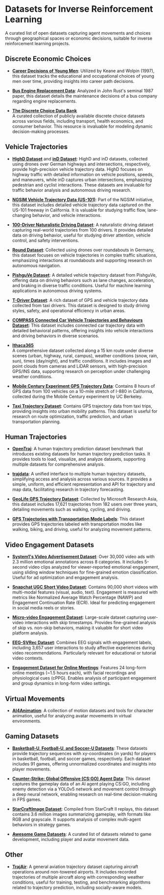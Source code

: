 # Datasets for Inverse Reinforcement Learning

A curated list of open datasets capturing agent movements and choices through geographical spaces or economic decisions, suitable for inverse reinforcement learning projects.

## Discrete Economic Choices

- **[Career Decisions of Young Men](https://github.com/lindamaok899/student-project-lindamaok899)**: Utilized by Keane and Wolpin (1997), this dataset tracks the educational and occupational choices of young men over time, providing insights into career path decisions.

- **[Bus Engine Replacement Data](https://www.kaggle.com/datasets/erichschulman/bus1234.csv)**: Analyzed in John Rust's seminal 1987 paper, this dataset details the maintenance decisions of a bus company regarding engine replacements.
  
- **[The Discrete Choice Data Bank](https://github.com/alvarogutyerrez/TheDiscreteChoiceDataBank?utm_source=chatgpt.com)**  
  A curated collection of publicly available discrete choice datasets across various fields, including transport, health economics, and consumer behavior. This resource is invaluable for modeling dynamic decision-making processes.

## Vehicle Trajectories

- **[HighD Dataset](https://levelxdata.com/highd-dataset/)** and **[inD Dataset](https://levelxdata.com/ind-dataset/)**: HighD and inD datasets, collected using drones over German highways and intersections, respectively, provide high-precision vehicle trajectory data. HighD focuses on highway traffic with detailed information on vehicle positions, speeds, and maneuvers, while inD captures urban intersections, emphasizing pedestrian and cyclist interactions. These datasets are invaluable for traffic behavior analysis and autonomous driving research.

- **[NGSIM Vehicle Trajectory Data (US-101)](https://www.kaggle.com/datasets/nigelwilliams/ngsim-vehicle-trajectory-data-us-101?select=trajectories-0750am-0805am.txt)**: Part of the NGSIM initiative, this dataset includes detailed vehicle trajectory data captured on the US-101 freeway in California. It is valuable for studying traffic flow, lane-changing behavior, and vehicle interactions.

- **[100-Driver Naturalistic Driving Dataset](https://100-driver.github.io/)**: A naturalistic driving dataset capturing real-world trajectories from 100 drivers. It provides detailed data on driving behavior, useful for studying driver attention, vehicle control, and safety interventions.

- **[Round Dataset](https://levelxdata.com/round-dataset/)**: Collected using drones over roundabouts in Germany, this dataset focuses on vehicle trajectories in complex traffic situations, emphasizing interactions at roundabouts and supporting research on autonomous navigation.

- **[PishguVe Dataset](https://github.com/TeCSAR-UNCC/PishguVe)**: A detailed vehicle trajectory dataset from PishguVe, offering data on driving behaviors such as lane changes, acceleration, and braking in diverse traffic conditions. Useful for machine learning applications in autonomous driving systems.

- **[T-Driver Dataset](https://www.kaggle.com/datasets/arashnic/tdriver)**: A rich dataset of GPS and vehicle trajectory data collected from taxi drivers. This dataset is designed to study driving styles, safety, and operational efficiency in urban areas.

- **[COMPASS Connected Car Vehicle Trajectories and Behaviours Dataset](https://data.cdrc.ac.uk/dataset/compass-connected-car-vehicle-trajectories-and-behaviours)**: This dataset includes connected car trajectory data with detailed behavioral patterns, offering insights into vehicle interactions and driving behaviors in diverse scenarios.

- **[Ithaca365](https://ithaca365.mae.cornell.edu/c)**  
  A comprehensive dataset collected along a 15 km route under diverse scenes (urban, highway, rural, campus), weather conditions (snow, rain, sun), times (day/night), and traffic conditions. It includes images and point clouds from cameras and LiDAR sensors, with high-precision GPS/INS data, supporting research on perception under challenging weather conditions.

- **[Mobile Century Experiment GPS Trajectory Data](https://github.com/ucbtrans/mcdata)**: Contains 8 hours of GPS data from 100 vehicles on a 10-mile stretch of I-880 in California, collected during the Mobile Century experiment by UC Berkeley.

- **[Taxi Trajectory Dataset](https://www.kaggle.com/datasets/crailtap/taxi-trajectory/data)**: Contains GPS trajectory data from taxi trips, providing insights into urban mobility patterns. This dataset is useful for research on route optimization, traffic prediction, and urban transportation planning.

## Human Trajectories

- **[OpenTraj](https://github.com/crowdbotp/OpenTraj)**: A human trajectory prediction dataset benchmark that introduces existing datasets for human trajectory prediction tasks. It provides tools to load, visualize, and analyze datasets, supporting multiple datasets for comprehensive analysis.

- **[trajdata](https://github.com/NVlabs/trajdata)**: A unified interface to multiple human trajectory datasets, simplifying access and analysis across various sources. It provides a simple, uniform, and efficient representation and API for trajectory and map data, facilitating research in trajectory forecasting.

- **[GeoLife GPS Trajectory Dataset](https://www.microsoft.com/en-us/research/publication/geolife-gps-trajectory-dataset-user-guide/)**: Collected by Microsoft Research Asia, this dataset includes 17,621 trajectories from 182 users over three years, detailing movements such as walking, cycling, and driving.

- **[GPS Trajectories with Transportation Mode Labels](https://www.microsoft.com/en-us/research/publication/gps-trajectories-with-transportation-mode-labels/)**: This dataset provides GPS trajectories labeled with transportation modes like walking, biking, and driving, useful for analyzing movement patterns.

## Video Engagement Datasets

- **[System1's Video Advertisement Dataset](https://www.nature.com/articles/s41598-024-76968-9)**: Over 30,000 video ads with 2.3 million emotional annotations across 8 categories. It includes 5-second video clips analyzed for viewer-reported emotional engagement, using sliding window techniques for fine-grained emotion classification. Useful for ad optimization and engagement analysis.

- **[Snapchat UGC Short Video Dataset](https://arxiv.org/abs/2410.00289)**: Contains 90,000 short videos with multi-modal features (visual, audio, text). Engagement is measured with metrics like Normalized Average Watch Percentage (NAWP) and Engagement Continuation Rate (ECR). Ideal for predicting engagement in social media reels or stories.

- **[Micro-video Engagement Dataset](https://fi.ee.tsinghua.edu.cn/~gaochen/papers/SIGIR2023.pdf)**: Large-scale dataset capturing user-video interactions with skip timestamps. Provides fine-grained analysis of skip vs. non-skip behaviors, making it valuable for short video platform analysis.

- **[EEG-SVRec Dataset](https://arxiv.org/abs/2404.01008)**: Combines EEG signals with engagement labels, including 3,657 user interactions to study affective experiences during video recommendations. Particularly relevant for educational or tutorial video contexts.

- **[Engagement Dataset for Online Meetings](https://arxiv.org/html/2404.04394v1)**: Features 24 long-form online meetings (~1.5 hours each), with facial recordings and physiological cues (cPPG). Enables analysis of participant engagement and group dynamics in long-form video settings.
  
## Virtual Movements

- **[AI4Animation](https://github.com/sebastianstarke/AI4Animation)**: A collection of motion datasets and tools for character animation, useful for analyzing avatar movements in virtual environments.

## Gaming Datasets

- **[Basketball-U, Football-U, and Soccer-U Datasets](https://arxiv.org/html/2405.17680)**: These datasets provide trajectory sequences with xy-coordinates (in yards) for players in basketball, football, and soccer games, respectively. Each dataset includes 91 games, offering unnormalized coordinates and insights into player movements.

- **[Counter-Strike: Global Offensive (CS:GO) Agent Data](https://cs230.stanford.edu/projects_fall_2021/reports/102988723.pdf)**: This dataset captures the gameplay data of an AI agent playing CS:GO, including enemy detection via a YOLOv5 network and movement control through a deep neural network, enabling research on real-time decision-making in FPS games.

- **[StarCraftImage Dataset](https://arxiv.org/abs/2401.04290)**: Compiled from StarCraft II replays, this dataset contains 3.6 million images summarizing gameplay, with formats like RGB and grayscale. It supports analysis of complex multi-agent behaviors in strategy games.

- **[Awesome Game Datasets](https://github.com/leomaurodesenv/game-datasets)**: A curated list of datasets related to game development, including player and avatar movement data.

## Other

- **[TrajAir](https://theairlab.org/trajair/)**: A general aviation trajectory dataset capturing aircraft operations around non-towered airports. It includes recorded trajectories of multiple aircraft along with corresponding weather conditions, useful for training, testing, and benchmarking algorithms related to trajectory prediction, including socially-aware models.
